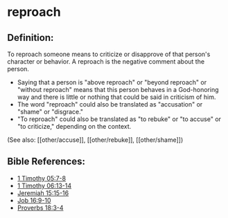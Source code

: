 # reproach #

## Definition: ##

To reproach someone means to criticize or disapprove of that person's character or behavior. A reproach is the negative comment about the person.

* Saying that a person is "above reproach" or "beyond reproach" or "without reproach" means that this person behaves in a God-honoring way and there is little or nothing that could be said in criticism of him.
* The word "reproach" could also be translated as "accusation" or "shame" or "disgrace."
* "To reproach" could also be translated as "to rebuke" or "to accuse" or "to criticize," depending on the context.

(See also: [[other/accuse]], [[other/rebuke]], [[other/shame]])

## Bible References: ##

* [1 Timothy 05:7-8](en/tn/1ti/help/05/07)
* [1 Timothy 06:13-14](en/tn/1ti/help/06/13)
* [Jeremiah 15:15-16](en/tn/jer/help/15/15)
* [Job 16:9-10](en/tn/job/help/16/09)
* [Proverbs 18:3-4](en/tn/pro/help/18/03)